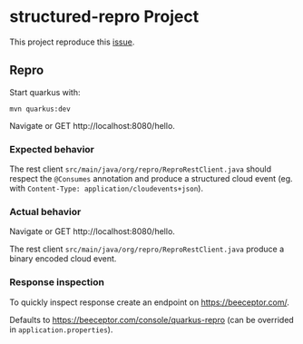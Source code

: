 # structured-repro Project

This project reproduce this [issue](https://github.com/cloudevents/sdk-java/issues/465).

## Repro

Start quarkus with:

```
mvn quarkus:dev
```

Navigate or GET http://localhost:8080/hello.

### Expected behavior

The rest client `src/main/java/org/repro/ReproRestClient.java` should respect the `@Consumes` annotation and produce a structured cloud event (eg. with `Content-Type: application/cloudevents+json`).

### Actual behavior

Navigate or GET http://localhost:8080/hello.

The rest client `src/main/java/org/repro/ReproRestClient.java` produce a binary encoded cloud event.

### Response inspection

To quickly inspect response create an endpoint on https://beeceptor.com/.

Defaults to https://beeceptor.com/console/quarkus-repro (can be overrided in `application.properties`).
